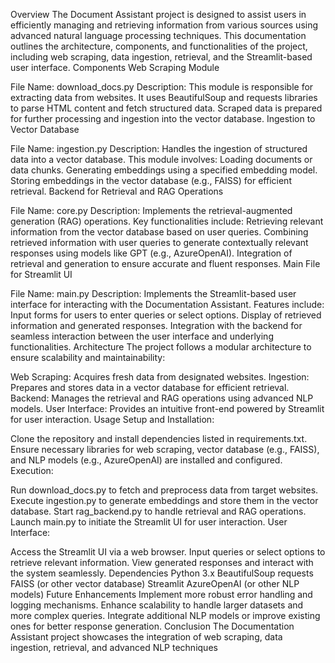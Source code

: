 Overview
The Document Assistant project is designed to assist users in efficiently managing and retrieving information from various sources using advanced natural language processing techniques. 
This documentation outlines the architecture, components, and functionalities of the project, including web scraping, data ingestion, retrieval, and the Streamlit-based user interface.
Components
Web Scraping Module

File Name: download_docs.py
Description: This module is responsible for extracting data from websites. It uses BeautifulSoup and requests libraries to parse HTML content and fetch structured data. Scraped data is prepared for further processing and ingestion into the vector database.
Ingestion to Vector Database

File Name: ingestion.py
Description: Handles the ingestion of structured data into a vector database. This module involves:
Loading documents or data chunks.
Generating embeddings using a specified embedding model.
Storing embeddings in the vector database (e.g., FAISS) for efficient retrieval.
Backend for Retrieval and RAG Operations

File Name: core.py
Description: Implements the retrieval-augmented generation (RAG) operations. Key functionalities include:
Retrieving relevant information from the vector database based on user queries.
Combining retrieved information with user queries to generate contextually relevant responses using models like GPT (e.g., AzureOpenAI).
Integration of retrieval and generation to ensure accurate and fluent responses.
Main File for Streamlit UI

File Name: main.py
Description: Implements the Streamlit-based user interface for interacting with the Documentation Assistant. Features include:
Input forms for users to enter queries or select options.
Display of retrieved information and generated responses.
Integration with the backend for seamless interaction between the user interface and underlying functionalities.
Architecture
The project follows a modular architecture to ensure scalability and maintainability:

Web Scraping: Acquires fresh data from designated websites.
Ingestion: Prepares and stores data in a vector database for efficient retrieval.
Backend: Manages the retrieval and RAG operations using advanced NLP models.
User Interface: Provides an intuitive front-end powered by Streamlit for user interaction.
Usage
Setup and Installation:

Clone the repository and install dependencies listed in requirements.txt.
Ensure necessary libraries for web scraping, vector database (e.g., FAISS), and NLP models (e.g., AzureOpenAI) are installed and configured.
Execution:

Run download_docs.py to fetch and preprocess data from target websites.
Execute ingestion.py to generate embeddings and store them in the vector database.
Start rag_backend.py to handle retrieval and RAG operations.
Launch main.py to initiate the Streamlit UI for user interaction.
User Interface:

Access the Streamlit UI via a web browser.
Input queries or select options to retrieve relevant information.
View generated responses and interact with the system seamlessly.
Dependencies
Python 3.x
BeautifulSoup
requests
FAISS (or other vector database)
Streamlit
AzureOpenAI (or other NLP models)
Future Enhancements
Implement more robust error handling and logging mechanisms.
Enhance scalability to handle larger datasets and more complex queries.
Integrate additional NLP models or improve existing ones for better response generation.
Conclusion
The Documentation Assistant project showcases the integration of web scraping, data ingestion, retrieval, and advanced NLP techniques
